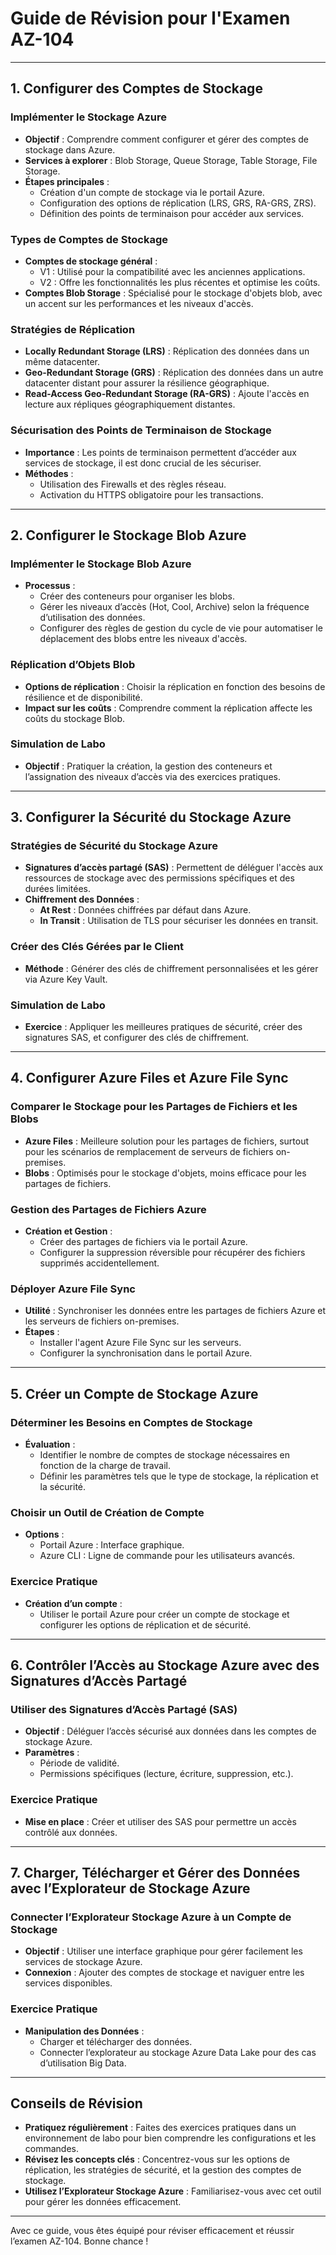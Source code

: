 
# Guide de Révision pour l'Examen AZ-104

---

## 1. Configurer des Comptes de Stockage

### Implémenter le Stockage Azure
- **Objectif** : Comprendre comment configurer et gérer des comptes de stockage dans Azure.
- **Services à explorer** : Blob Storage, Queue Storage, Table Storage, File Storage.
- **Étapes principales** :
  - Création d'un compte de stockage via le portail Azure.
  - Configuration des options de réplication (LRS, GRS, RA-GRS, ZRS).
  - Définition des points de terminaison pour accéder aux services.

### Types de Comptes de Stockage
- **Comptes de stockage général** :
  - V1 : Utilisé pour la compatibilité avec les anciennes applications.
  - V2 : Offre les fonctionnalités les plus récentes et optimise les coûts.
- **Comptes Blob Storage** : Spécialisé pour le stockage d'objets blob, avec un accent sur les performances et les niveaux d'accès.

### Stratégies de Réplication
- **Locally Redundant Storage (LRS)** : Réplication des données dans un même datacenter.
- **Geo-Redundant Storage (GRS)** : Réplication des données dans un autre datacenter distant pour assurer la résilience géographique.
- **Read-Access Geo-Redundant Storage (RA-GRS)** : Ajoute l'accès en lecture aux répliques géographiquement distantes.

### Sécurisation des Points de Terminaison de Stockage
- **Importance** : Les points de terminaison permettent d’accéder aux services de stockage, il est donc crucial de les sécuriser.
- **Méthodes** :
  - Utilisation des Firewalls et des règles réseau.
  - Activation du HTTPS obligatoire pour les transactions.

---

## 2. Configurer le Stockage Blob Azure

### Implémenter le Stockage Blob Azure
- **Processus** :
  - Créer des conteneurs pour organiser les blobs.
  - Gérer les niveaux d’accès (Hot, Cool, Archive) selon la fréquence d’utilisation des données.
  - Configurer des règles de gestion du cycle de vie pour automatiser le déplacement des blobs entre les niveaux d'accès.

### Réplication d’Objets Blob
- **Options de réplication** : Choisir la réplication en fonction des besoins de résilience et de disponibilité.
- **Impact sur les coûts** : Comprendre comment la réplication affecte les coûts du stockage Blob.

### Simulation de Labo
- **Objectif** : Pratiquer la création, la gestion des conteneurs et l’assignation des niveaux d’accès via des exercices pratiques.

---

## 3. Configurer la Sécurité du Stockage Azure

### Stratégies de Sécurité du Stockage Azure
- **Signatures d’accès partagé (SAS)** : Permettent de déléguer l'accès aux ressources de stockage avec des permissions spécifiques et des durées limitées.
- **Chiffrement des Données** :
  - **At Rest** : Données chiffrées par défaut dans Azure.
  - **In Transit** : Utilisation de TLS pour sécuriser les données en transit.

### Créer des Clés Gérées par le Client
- **Méthode** : Générer des clés de chiffrement personnalisées et les gérer via Azure Key Vault.

### Simulation de Labo
- **Exercice** : Appliquer les meilleures pratiques de sécurité, créer des signatures SAS, et configurer des clés de chiffrement.

---

## 4. Configurer Azure Files et Azure File Sync

### Comparer le Stockage pour les Partages de Fichiers et les Blobs
- **Azure Files** : Meilleure solution pour les partages de fichiers, surtout pour les scénarios de remplacement de serveurs de fichiers on-premises.
- **Blobs** : Optimisés pour le stockage d'objets, moins efficace pour les partages de fichiers.

### Gestion des Partages de Fichiers Azure
- **Création et Gestion** :
  - Créer des partages de fichiers via le portail Azure.
  - Configurer la suppression réversible pour récupérer des fichiers supprimés accidentellement.

### Déployer Azure File Sync
- **Utilité** : Synchroniser les données entre les partages de fichiers Azure et les serveurs de fichiers on-premises.
- **Étapes** :
  - Installer l'agent Azure File Sync sur les serveurs.
  - Configurer la synchronisation dans le portail Azure.

---

## 5. Créer un Compte de Stockage Azure

### Déterminer les Besoins en Comptes de Stockage
- **Évaluation** :
  - Identifier le nombre de comptes de stockage nécessaires en fonction de la charge de travail.
  - Définir les paramètres tels que le type de stockage, la réplication et la sécurité.

### Choisir un Outil de Création de Compte
- **Options** :
  - Portail Azure : Interface graphique.
  - Azure CLI : Ligne de commande pour les utilisateurs avancés.

### Exercice Pratique
- **Création d’un compte** :
  - Utiliser le portail Azure pour créer un compte de stockage et configurer les options de réplication et de sécurité.

---

## 6. Contrôler l’Accès au Stockage Azure avec des Signatures d’Accès Partagé

### Utiliser des Signatures d’Accès Partagé (SAS)
- **Objectif** : Déléguer l’accès sécurisé aux données dans les comptes de stockage Azure.
- **Paramètres** :
  - Période de validité.
  - Permissions spécifiques (lecture, écriture, suppression, etc.).

### Exercice Pratique
- **Mise en place** : Créer et utiliser des SAS pour permettre un accès contrôlé aux données.

---

## 7. Charger, Télécharger et Gérer des Données avec l’Explorateur de Stockage Azure

### Connecter l’Explorateur Stockage Azure à un Compte de Stockage
- **Objectif** : Utiliser une interface graphique pour gérer facilement les services de stockage Azure.
- **Connexion** : Ajouter des comptes de stockage et naviguer entre les services disponibles.

### Exercice Pratique
- **Manipulation des Données** :
  - Charger et télécharger des données.
  - Connecter l’explorateur au stockage Azure Data Lake pour des cas d’utilisation Big Data.

---

## Conseils de Révision
- **Pratiquez régulièrement** : Faites des exercices pratiques dans un environnement de labo pour bien comprendre les configurations et les commandes.
- **Révisez les concepts clés** : Concentrez-vous sur les options de réplication, les stratégies de sécurité, et la gestion des comptes de stockage.
- **Utilisez l’Explorateur Stockage Azure** : Familiarisez-vous avec cet outil pour gérer les données efficacement.

---

Avec ce guide, vous êtes équipé pour réviser efficacement et réussir l’examen AZ-104. Bonne chance !
